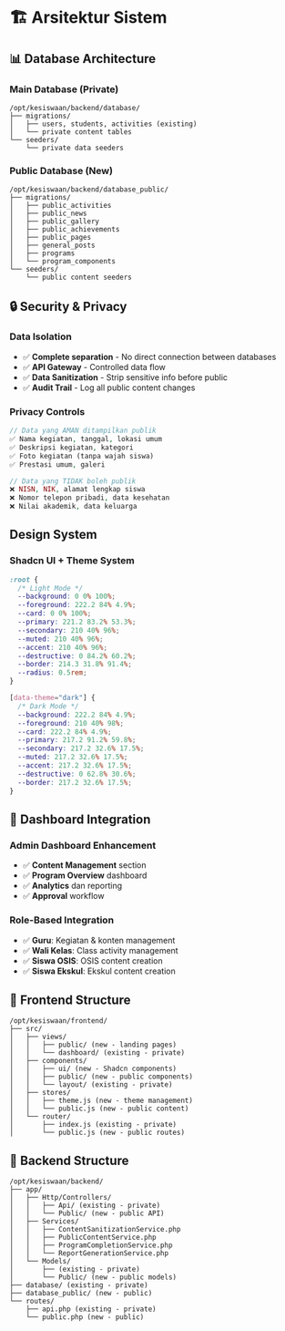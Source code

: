 # 🏗️ Arsitektur Sistem

## 📊 Database Architecture

### Main Database (Private)
```
/opt/kesiswaan/backend/database/
├── migrations/
│   ├── users, students, activities (existing)
│   └── private content tables
└── seeders/
    └── private data seeders
```

### Public Database (New)
```
/opt/kesiswaan/backend/database_public/
├── migrations/
│   ├── public_activities
│   ├── public_news
│   ├── public_gallery
│   ├── public_achievements
│   ├── public_pages
│   ├── general_posts
│   ├── programs
│   └── program_components
└── seeders/
    └── public content seeders
```

## 🔒 Security & Privacy

### Data Isolation
- ✅ **Complete separation** - No direct connection between databases
- ✅ **API Gateway** - Controlled data flow
- ✅ **Data Sanitization** - Strip sensitive info before public
- ✅ **Audit Trail** - Log all public content changes

### Privacy Controls
```php
// Data yang AMAN ditampilkan publik
✅ Nama kegiatan, tanggal, lokasi umum
✅ Deskripsi kegiatan, kategori
✅ Foto kegiatan (tanpa wajah siswa)
✅ Prestasi umum, galeri

// Data yang TIDAK boleh publik
❌ NISN, NIK, alamat lengkap siswa
❌ Nomor telepon pribadi, data kesehatan
❌ Nilai akademik, data keluarga
```

## Design System

### Shadcn UI + Theme System
```css
:root {
  /* Light Mode */
  --background: 0 0% 100%;
  --foreground: 222.2 84% 4.9%;
  --card: 0 0% 100%;
  --primary: 221.2 83.2% 53.3%;
  --secondary: 210 40% 96%;
  --muted: 210 40% 96%;
  --accent: 210 40% 96%;
  --destructive: 0 84.2% 60.2%;
  --border: 214.3 31.8% 91.4%;
  --radius: 0.5rem;
}

[data-theme="dark"] {
  /* Dark Mode */
  --background: 222.2 84% 4.9%;
  --foreground: 210 40% 98%;
  --card: 222.2 84% 4.9%;
  --primary: 217.2 91.2% 59.8%;
  --secondary: 217.2 32.6% 17.5%;
  --muted: 217.2 32.6% 17.5%;
  --accent: 217.2 32.6% 17.5%;
  --destructive: 0 62.8% 30.6%;
  --border: 217.2 32.6% 17.5%;
}
```

## 🔗 Dashboard Integration

### Admin Dashboard Enhancement
- ✅ **Content Management** section
- ✅ **Program Overview** dashboard
- ✅ **Analytics** dan reporting
- ✅ **Approval** workflow

### Role-Based Integration
- ✅ **Guru**: Kegiatan & konten management
- ✅ **Wali Kelas**: Class activity management
- ✅ **Siswa OSIS**: OSIS content creation
- ✅ **Siswa Ekskul**: Ekskul content creation

## 📱 Frontend Structure

```
/opt/kesiswaan/frontend/
├── src/
│   ├── views/
│   │   ├── public/ (new - landing pages)
│   │   └── dashboard/ (existing - private)
│   ├── components/
│   │   ├── ui/ (new - Shadcn components)
│   │   ├── public/ (new - public components)
│   │   └── layout/ (existing - private)
│   ├── stores/
│   │   ├── theme.js (new - theme management)
│   │   └── public.js (new - public content)
│   └── router/
│       ├── index.js (existing - private)
│       └── public.js (new - public routes)
```

## 🔧 Backend Structure

```
/opt/kesiswaan/backend/
├── app/
│   ├── Http/Controllers/
│   │   ├── Api/ (existing - private)
│   │   └── Public/ (new - public API)
│   ├── Services/
│   │   ├── ContentSanitizationService.php
│   │   ├── PublicContentService.php
│   │   ├── ProgramCompletionService.php
│   │   └── ReportGenerationService.php
│   └── Models/
│       ├── (existing - private)
│       └── Public/ (new - public models)
├── database/ (existing - private)
├── database_public/ (new - public)
└── routes/
    ├── api.php (existing - private)
    └── public.php (new - public)
```
